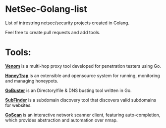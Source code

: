 # NetSec-Golang-list
List of intrestring netsec/security projects created in Golang.

Feel free to create pull requests and add tools.

# Tools:
**[Venom](https://github.com/Dliv3/Venom)** is a multi-hop proxy tool developed for penetration testers using Go.

**[HoneyTrap](https://github.com/honeytrap/honeytrap)** is an extensible and opensource system for running, monitoring and managing honeypots.

**[GoBuster](https://github.com/OJ/gobuster)** is an Directory/file & DNS busting tool written in Go.

**[SubFinder](https://github.com/subfinder/subfinder)** is a subdomain discovery tool that discovers valid subdomains for websites.

**[GoScan](https://github.com/marco-lancini/goscan)** is an interactive network scanner client, featuring auto-completion, which provides abstraction and automation over nmap.
